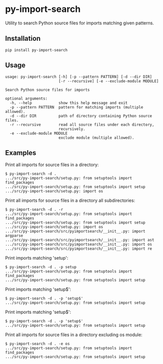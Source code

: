 py-import-search
================

Utility to search Python source files for imports matching given patterns.

Installation
------------

```
pip install py-import-search
```

Usage
-----

```
usage: py-import-search [-h] [-p --pattern PATTERN] [-d --dir DIR]
                        [-r --recursive] [-e --exclude-module MODULE]

Search Python source files for imports

optional arguments:
  -h, --help            show this help message and exit
  -p --pattern PATTERN  pattern for matching imports (multiple allowed).
  -d --dir DIR          path of directory containing Python source files.
  -r --recursive        read all source files under each directory,
                        recursively.
  -e --exclude-module MODULE
                        exclude module (multiple allowed).
```

Examples
--------
Print all imports for source files in a directory:
```
$ py-import-search -d .
.../src/py-import-search/setup.py: from setuptools import find_packages
.../src/py-import-search/setup.py: from setuptools import setup
.../src/py-import-search/setup.py: import os
```

Print all imports for source files in a directory all subdirectories:
```
$ py-import-search -d . -r
.../src/py-import-search/setup.py: from setuptools import find_packages
.../src/py-import-search/setup.py: from setuptools import setup
.../src/py-import-search/setup.py: import os
.../src/py-import-search/src/pyimportsearch/__init__.py: import argparse
.../src/py-import-search/src/pyimportsearch/__init__.py: import ast
.../src/py-import-search/src/pyimportsearch/__init__.py: import os
.../src/py-import-search/src/pyimportsearch/__init__.py: import re
```

Print imports matching 'setup':
```
$ py-import-search -d . -p setup
.../src/py-import-search/setup.py: from setuptools import find_packages
.../src/py-import-search/setup.py: from setuptools import setup
```

Print imports matching 'setup$':
```
$ py-import-search -d . -p 'setup$'
.../src/py-import-search/setup.py: from setuptools import setup
```

Print imports matching 'setup$':
```
$ py-import-search -d . -p 'setup$'
.../src/py-import-search/setup.py: from setuptools import setup
```

Print all imports for source files in a directory excluding os module:
```
$ py-import-search -d . -e os
.../src/py-import-search/setup.py: from setuptools import find_packages
.../src/py-import-search/setup.py: from setuptools import setup
```
